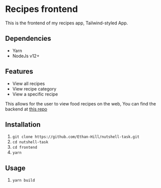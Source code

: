 # Recipes frontend

This is the frontend of my recipes app,
Tailwind-styled App.

## Dependencies

- Yarn
- NodeJs v12+

## Features

- View all recipes
- View recipe category
- View a specific recipe

This allows for the user to view food recipes on the web,
You can find the backend at [this repo](https://github.com/Ethan-Hill/nutshell-task/tree/main/backend)

## Installation

1. ```git clone https://github.com/Ethan-Hill/nutshell-task.git```
2. ```cd nutshell-task```
3. ```cd frontend```
4. ```yarn```

## Usage

1. ```yarn build```
